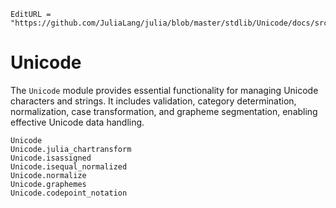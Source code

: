 ```@meta
EditURL = "https://github.com/JuliaLang/julia/blob/master/stdlib/Unicode/docs/src/index.md"
```

# Unicode

The `Unicode` module provides essential functionality for managing Unicode characters and strings.
It includes validation, category determination, normalization, case transformation, and grapheme segmentation, enabling effective Unicode data handling.

```@docs
Unicode
Unicode.julia_chartransform
Unicode.isassigned
Unicode.isequal_normalized
Unicode.normalize
Unicode.graphemes
Unicode.codepoint_notation
```
